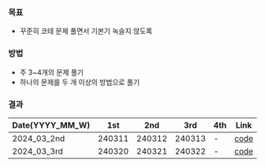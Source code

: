 ### 목표
- 꾸준히 코테 문제 풀면서 기본기 녹슬지 않도록

### 방법
- 주 3~4개의 문제 풀기
- 하나의 문제를 두 개 이상의 방법으로 풀기

### 결과
| Date(YYYY_MM_W) | 1st | 2nd | 3rd | 4th | Link |
| -------------| ------- | ------- | ------- | ------- | ---------------- |
| 2024_03_2nd | 240311 | 240312 | 240313 | - | [code](/2024_03_2nd.ipynb) |
| 2024_03_3rd | 240320 | 240321 | 240322 | - | [code](/2024_03_3rd.ipynb) |
